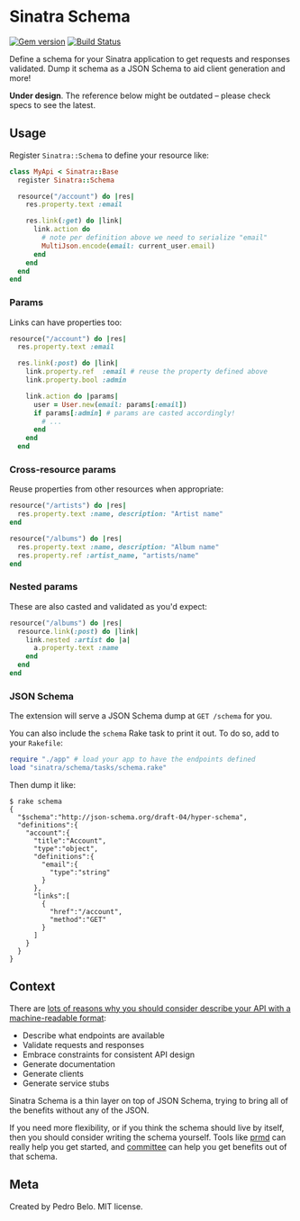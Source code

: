 # Sinatra Schema

[![Gem version](http://img.shields.io/gem/v/sinatra-schema.svg)](https://rubygems.org/gems/sinatra-schema)
[![Build Status](https://travis-ci.org/pedro/sinatra-schema.svg?branch=master)](https://travis-ci.org/pedro/sinatra-schema)

Define a schema for your Sinatra application to get requests and responses validated. Dump it schema as a JSON Schema to aid client generation and more!

**Under design**. The reference below might be outdated – please check specs to see the latest.


## Usage

Register `Sinatra::Schema` to define your resource like:

```ruby
class MyApi < Sinatra::Base
  register Sinatra::Schema

  resource("/account") do |res|
    res.property.text :email

    res.link(:get) do |link|
      link.action do
        # note per definition above we need to serialize "email"
        MultiJson.encode(email: current_user.email)
      end
    end
  end
end
```

### Params

Links can have properties too:

```ruby
resource("/account") do |res|
  res.property.text :email

  res.link(:post) do |link|
    link.property.ref  :email # reuse the property defined above
    link.property.bool :admin

    link.action do |params|
      user = User.new(email: params[:email])
      if params[:admin] # params are casted accordingly!
        # ...
      end
    end
  end
```

### Cross-resource params

Reuse properties from other resources when appropriate:

```ruby
resource("/artists") do |res|
  res.property.text :name, description: "Artist name"
end

resource("/albums") do |res|
  res.property.text :name, description: "Album name"
  res.property.ref :artist_name, "artists/name"
end
```

### Nested params

These are also casted and validated as you'd expect:

```ruby
resource("/albums") do |res|
  resource.link(:post) do |link|
    link.nested :artist do |a|
      a.property.text :name
    end
  end
end
```

### JSON Schema

The extension will serve a JSON Schema dump at `GET /schema` for you.

You can also include the `schema` Rake task to print it out. To do so, add to your `Rakefile`:

```ruby
require "./app" # load your app to have the endpoints defined
load "sinatra/schema/tasks/schema.rake"
```

Then dump it like:

```
$ rake schema
{
  "$schema":"http://json-schema.org/draft-04/hyper-schema",
  "definitions":{
    "account":{
      "title":"Account",
      "type":"object",
      "definitions":{
        "email":{
          "type":"string"
        }
      },
      "links":[
        {
          "href":"/account",
          "method":"GET"
        }
      ]
    }
  }
}
```


## Context

There are [lots of reasons why you should consider describe your API with a machine-readable format](http://pedro.by4am.com/past/2014/5/23/get_more_out_of_your_service_with_machinereadable_api_specs/):

- Describe what endpoints are available
- Validate requests and responses
- Embrace constraints for consistent API design
- Generate documentation
- Generate clients
- Generate service stubs

Sinatra Schema is a thin layer on top of JSON Schema, trying to bring all of the benefits without any of the JSON.

If you need more flexibility, or if you think the schema should live by itself, then you should consider writing the schema yourself. Tools like [prmd](https://github.com/interagent/prmd) can really help you get started, and [committee](https://github.com/interagent/committee) can help you get benefits out of that schema.


## Meta

Created by Pedro Belo. MIT license.
